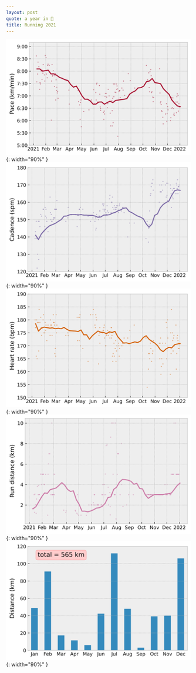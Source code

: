 ```yaml
---
layout: post
quote: a year in 👟
title: Running 2021
---
```



![pace](/assets/plots/running_2021/pace.svg){: width="90%" }
![cadence](/assets/plots/running_2021/cadence.svg){: width="90%" }
![heart_rate](/assets/plots/running_2021/heart_rate.svg){: width="90%" }
![mean_distance](/assets/plots/running_2021/mean_distance.svg){: width="90%" }
![total_distance](/assets/plots/running_2021/total_distance.svg){: width="90%" }
